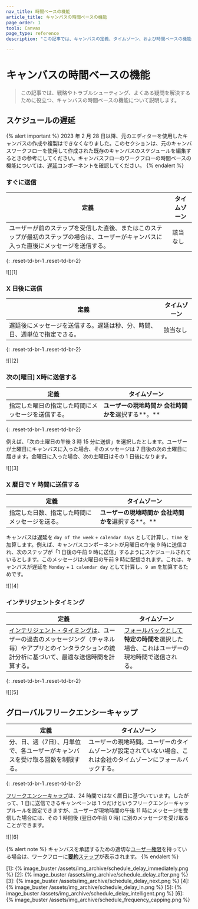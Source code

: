 ```yaml
---
nav_title: 時間ベースの機能
article_title: キャンバスの時間ベースの機能
page_order: 1
tools: Canvas
page_type: reference
description: "この記事では、キャンバスの定義、タイムゾーン、および時間ベースの機能の例について説明します。"

---
```


# キャンバスの時間ベースの機能

> この記事では、戦略やトラブルシューティング、よくある疑問を解決するために役立つ、キャンバスの時間ベースの機能について説明します。 

## スケジュールの遅延

{% alert important %}
2023 年 2 月 28 日以降、元のエディターを使用したキャンバスの作成や複製はできなくなりました。このセクションは、元のキャンバスワークフローを使用して作成された既存のキャンバスのスケジュールを編集するときの参考にしてください。キャンバスフローのワークフローの時間ベースの機能については、[遅延]({{site.baseurl}}/user_guide/engagement_tools/canvas/canvas_components/delay_step/)コンポーネントを確認してください。
{% endalert %}

### すぐに送信

| 定義 |  タイムゾーン |
| --- | --- |
| ユーザーが前のステップを受信した直後、またはこのステップが最初のステップの場合は、ユーザーがキャンバスに入った直後にメッセージを送信する。 | 該当なし |
{: .reset-td-br-1 .reset-td-br-2}

![][1]

### X 日後に送信

| 定義 |  タイムゾーン |
| --- | --- |
| 遅延後にメッセージを送信する。遅延は秒、分、時間、日、週単位で指定できる。  | 該当なし |
{: .reset-td-br-1 .reset-td-br-2}

![][2]

### 次の\[曜日] X時に送信する

| 定義 |  タイムゾーン |
| --- | --- |
| 指定した曜日の指定した時間にメッセージを送信する。  | **ユーザーの現地時間か** **会社時間かを**選択する**。** |
{: .reset-td-br-1 .reset-td-br-2}

例えば、「次の土曜日の午後 3 時 15 分に送信」を選択したとします。ユーザーが土曜日にキャンバスに入った場合、そのメッセージは 7 日後の次の土曜日に届きます。金曜日に入った場合、次の土曜日はその 1 日後になります。

![][3]

### X 暦日で Y 時間に送信する

| 定義 |  タイムゾーン |
| --- | --- |
| 指定した日数、指定した時間にメッセージを送る。 | **ユーザーの現地時間か** **会社時間かを**選択する**。** |

キャンバスは遅延を `day of the week` + `calendar days` として計算し、`time` を加算します。例えば、キャンバスコンポーネントが月曜日の午後 9 時に送信され、次のステップが「1 日後の午前 9 時に送信」するようにスケジュールされているとします。このメッセージは火曜日の午前 9 時に配信されます。これは、キャンバスが遅延を `Monday` + `1 calendar day` として計算し、`9 am` を加算するためです。

![][4]

### インテリジェントタイミング

| 定義 | タイムゾーン |
| ---------- | ----- |
| [インテリジェント・タイミングは]({{site.baseurl}}/user_guide/brazeai/intelligence/intelligent_timing/)、ユーザーの過去のメッセージング（チャネル毎）やアプリとのインタラクションの統計分析に基づいて、最適な送信時間を計算する。 | [フォールバックとして]({{site.baseurl}}/user_guide/brazeai/intelligence/intelligent_timing/#fallback-options) **特定の時間を**選択した場合、これはユーザーの現地時間で送信される。 |
{: .reset-td-br-1 .reset-td-br-2}

![][5]

## グローバルフリークエンシーキャップ

| 定義 | タイムゾーン |
| --- | --- |
| 分、日、週（7日）、月単位で、各ユーザーがキャンバスを受け取る回数を制限する。 | ユーザーの現地時間。ユーザーのタイムゾーンが設定されていない場合、これは会社のタイムゾーンにフォールバックする。 |
{: .reset-td-br-1 .reset-td-br-2}

[フリークエンシーキャップ]({{site.baseurl}}/user_guide/engagement_tools/campaigns/testing_and_more/rate-limiting/#frequency-capping)は、24 時間ではなく暦日に基づいています。したがって、1 日に送信できるキャンペーンは 1 つだけというフリークエンシーキャップルールを設定できますが、ユーザーが現地時間の午後 11 時にメッセージを受信した場合には、その 1 時間後 (翌日の午前 0 時) に別のメッセージを受け取ることができます。

![][6]

{% alert note %}
キャンバスを承認するための適切な[ユーザー権限]({{site.baseurl}}/user_guide/administrative/app_settings/manage_your_braze_users/user_permissions/#managing-limited-and-team-role-permissions)を持っている場合は、ワークフローに[**要約**ステップ]({{site.baseurl}}/user_guide/engagement_tools/canvas/managing_canvases/canvas_approval/#using-approvals)が表示されます。
{% endalert %}


[1]: {% image_buster /assets/img_archive/schedule_delay_immediately.png %}
[2]: {% image_buster /assets/img_archive/schedule_delay_after.png %}
[3]: {% image_buster /assets/img_archive/schedule_delay_next.png %}
[4]: {% image_buster /assets/img_archive/schedule_delay_in.png %}
[5]: {% image_buster /assets/img_archive/schedule_delay_intelligent.png %}
[6]: {% image_buster /assets/img_archive/schedule_frequency_capping.png %}
